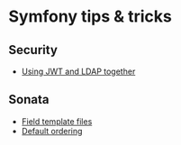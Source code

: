 # Symfony tips & tricks
## Security
* [Using JWT and LDAP together](security/jwt-ldap.md)
## Sonata
* [Field template files](sonata/field-template-vars.md)
* [Default ordering](sonata/default-ordering.md)

